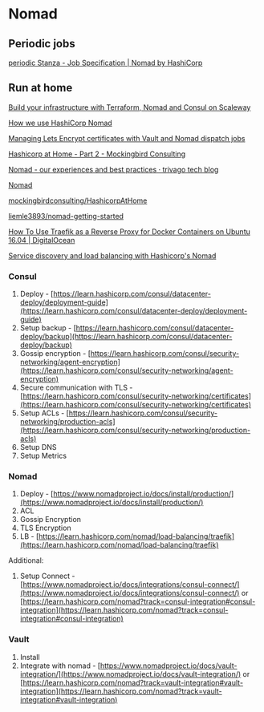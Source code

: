 # Nomad

## Periodic jobs

[periodic Stanza - Job Specification | Nomad by HashiCorp](https://www.nomadproject.io/docs/job-specification/periodic/)

## Run at home

[Build your infrastructure with Terraform, Nomad and Consul on Scaleway](https://blog.scaleway.com/2016/build-your-infrastructure-with-terraform-nomad-and-consul-on-scaleway/)

[How we use HashiCorp Nomad](https://news.knowledia.com/US/en/articles/how-we-use-hashicorp-nomad-2adc3bce71ea150a3de48511bba585d786c756e3)

[Managing Lets Encrypt certificates with Vault and Nomad dispatch jobs](https://www.linkedin.com/pulse/managing-lets-encrypt-certificates-vault-nomad-jobs-corrarello/)

[Hashicorp at Home - Part 2 - Mockingbird Consulting](https://www.mockingbirdconsulting.co.uk/blog/2019-01-08-hashicorp-at-home-part-2/)

[Nomad - our experiences and best practices · trivago tech blog](https://tech.trivago.com/2019/01/25/nomad-our-experiences-and-best-practices/)

[Nomad](https://sysadmincasts.com/episodes/74-nomad)

[mockingbirdconsulting/HashicorpAtHome](https://github.com/mockingbirdconsulting/HashicorpAtHome)

[liemle3893/nomad-getting-started](https://github.com/liemle3893/nomad-getting-started)

[How To Use Traefik as a Reverse Proxy for Docker Containers on Ubuntu 16.04 | DigitalOcean](https://www.digitalocean.com/community/tutorials/how-to-use-traefik-as-a-reverse-proxy-for-docker-containers-on-ubuntu-16-04)

[Service discovery and load balancing with Hashicorp's Nomad](https://medium.com/@mustwin/service-discovery-and-load-balancing-with-hashicorps-nomad-db435c590c26)

### Consul

1. Deploy - [https://learn.hashicorp.com/consul/datacenter-deploy/deployment-guide](https://learn.hashicorp.com/consul/datacenter-deploy/deployment-guide)
2. Setup backup - [https://learn.hashicorp.com/consul/datacenter-deploy/backup](https://learn.hashicorp.com/consul/datacenter-deploy/backup)
3. Gossip encryption - [https://learn.hashicorp.com/consul/security-networking/agent-encryption](https://learn.hashicorp.com/consul/security-networking/agent-encryption)
4. Secure communication with TLS - [https://learn.hashicorp.com/consul/security-networking/certificates](https://learn.hashicorp.com/consul/security-networking/certificates)
5. Setup ACLs - [https://learn.hashicorp.com/consul/security-networking/production-acls](https://learn.hashicorp.com/consul/security-networking/production-acls)
6. Setup DNS
7. Setup Metrics

### Nomad

1. Deploy - [https://www.nomadproject.io/docs/install/production/](https://www.nomadproject.io/docs/install/production/)
2. ACL
3. Gossip Encryption
4. TLS Encryption
5. LB - [https://learn.hashicorp.com/nomad/load-balancing/traefik](https://learn.hashicorp.com/nomad/load-balancing/traefik)

Additional:

1. Setup Connect - [https://www.nomadproject.io/docs/integrations/consul-connect/](https://www.nomadproject.io/docs/integrations/consul-connect/) or [https://learn.hashicorp.com/nomad?track=consul-integration#consul-integration](https://learn.hashicorp.com/nomad?track=consul-integration#consul-integration)

### Vault

1. Install
2. Integrate with nomad - [https://www.nomadproject.io/docs/vault-integration/](https://www.nomadproject.io/docs/vault-integration/) or [https://learn.hashicorp.com/nomad?track=vault-integration#vault-integration](https://learn.hashicorp.com/nomad?track=vault-integration#vault-integration)